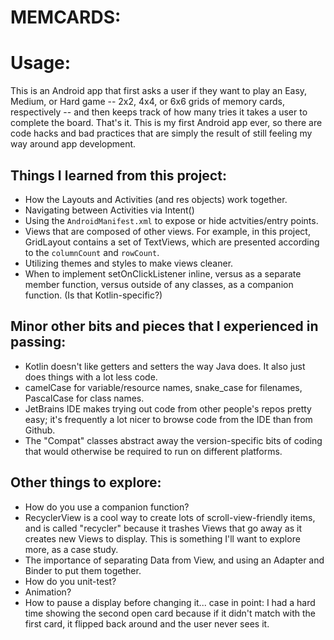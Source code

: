 

MEMCARDS:
=========

# Usage:

This is an Android app that first asks a user if they want to play an Easy, Medium, or Hard game -- 2x2, 4x4, or 6x6 grids of memory cards, respectively -- and then keeps track of how many tries it takes a user to complete the board. That's it. This is my first Android app ever, so there are code hacks and bad practices that are simply the result of still feeling my way around app development.


## Things I learned from this project:

- How the Layouts and Activities (and res objects) work together.
- Navigating between Activities via Intent()
- Using the `AndroidManifest.xml` to expose or hide actvities/entry points.
- Views that are composed of other views. For example, in this project, GridLayout contains a set of TextViews, which are presented according to the `columnCount` and `rowCount`.
- Utilizing themes and styles to make views cleaner.
- When to implement setOnClickListener inline, versus as a separate member function, versus outside of any classes, as a companion function. (Is that Kotlin-specific?)


## Minor other bits and pieces that I experienced in passing:

- Kotlin doesn't like getters and setters the way Java does. It also just does things with a lot less code.
- camelCase for variable/resource names, snake_case for filenames, PascalCase for class names.
- JetBrains IDE makes trying out code from other people's repos pretty easy; it's frequently a lot nicer to browse code from the IDE than from Github.
- The "Compat" classes abstract away the version-specific bits of coding that would otherwise be required to run on different platforms.


## Other things to explore:

- How do you use a companion function?
- RecyclerView is a cool way to create lots of scroll-view-friendly items, and is called "recycler" because it trashes Views that go away as it creates new Views to display. This is something I'll want to explore more, as a case study.
- The importance of separating Data from View, and using an Adapter and Binder to put them together.
- How do you unit-test?
- Animation?
- How to pause a display before changing it... case in point: I had a hard time showing the second open card because if it didn't match with the first card, it flipped back around and the user never sees it.
